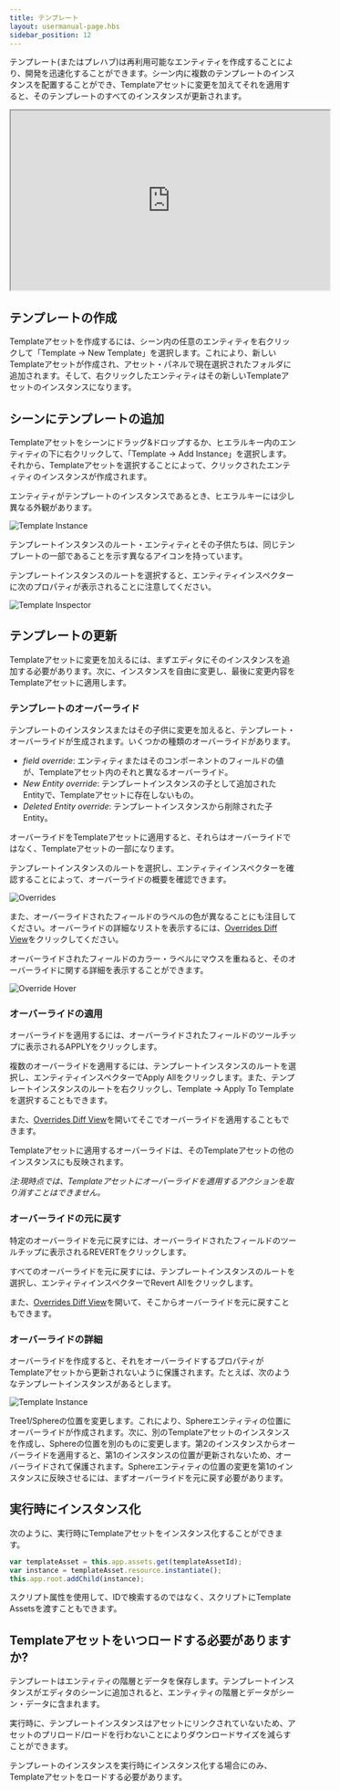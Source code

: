 ```yaml
---
title: テンプレート
layout: usermanual-page.hbs
sidebar_position: 12
---
```


テンプレート(またはプレハブ)は再利用可能なエンティティを作成することにより、開発を迅速化することができます。シーン内に複数のテンプレートのインスタンスを配置することができ、Templateアセットに変更を加えてそれを適用すると、そのテンプレートのすべてのインスタンスが更新されます。

<iframe loading="lazy" width="560" height="315" src="https://www.youtube.com/embed/2HV8Ib6wYRc" title="Templates Overview" allowfullscreen></iframe>

## テンプレートの作成

Templateアセットを作成するには、シーン内の任意のエンティティを右クリックして「Template &rarr; New Template」を選択します。これにより、新しいTemplateアセットが作成され、アセット・パネルで現在選択されたフォルダに追加されます。そして、右クリックしたエンティティはその新しいTemplateアセットのインスタンスになります。

## シーンにテンプレートの追加

Templateアセットをシーンにドラッグ&ドロップするか、ヒエラルキー内のエンティティの下に右クリックして、「Template &rarr; Add Instance」を選択します。それから、Templateアセットを選択することによって、クリックされたエンティティのインスタンスが作成されます。

エンティティがテンプレートのインスタンスであるとき、ヒエラルキーには少し異なる外観があります。

![Template Instance][1]

テンプレートインスタンスのルート・エンティティとその子供たちは、同じテンプレートの一部であることを示す異なるアイコンを持っています。

テンプレートインスタンスのルートを選択すると、エンティティインスペクターに次のプロパティが表示されることに注意してください。

![Template Inspector][2]

## テンプレートの更新

Templateアセットに変更を加えるには、まずエディタにそのインスタンスを追加する必要があります。次に、インスタンスを自由に変更し、最後に変更内容をTemplateアセットに適用します。

### テンプレートのオーバーライド

テンプレートのインスタンスまたはその子供に変更を加えると、テンプレート・オーバーライドが生成されます。いくつかの種類のオーバーライドがあります。
* *field override*: エンティティまたはそのコンポーネントのフィールドの値が、Templateアセット内のそれと異なるオーバーライド。
* *New Entity override*: テンプレートインスタンスの子として追加されたEntityで、Templateアセットに存在しないもの。
* *Deleted Entity override*: テンプレートインスタンスから削除された子Entity。

オーバーライドをTemplateアセットに適用すると、それらはオーバーライドではなく、Templateアセットの一部になります。

テンプレートインスタンスのルートを選択し、エンティティインスペクターを確認することによって、オーバーライドの概要を確認できます。

![Overrides][3]

また、オーバーライドされたフィールドのラベルの色が異なることにも注目してください。オーバーライドの詳細なリストを表示するには、[Overrides Diff View][4]をクリックしてください。

オーバーライドされたフィールドのカラー・ラベルにマウスを重ねると、そのオーバーライドに関する詳細を表示することができます。

![Override Hover][5]

### オーバーライドの適用

オーバーライドを適用するには、オーバーライドされたフィールドのツールチップに表示されるAPPLYをクリックします。

複数のオーバーライドを適用するには、テンプレートインスタンスのルートを選択し、エンティティインスペクターでApply Allをクリックします。また、テンプレートインスタンスのルートを右クリックし、Template &rarr; Apply To Templateを選択することもできます。

また、[Overrides Diff View][4]を開いてそこでオーバーライドを適用することもできます。

Templateアセットに適用するオーバーライドは、そのTemplateアセットの他のインスタンスにも反映されます。

*注:現時点では、Templateアセットにオーバーライドを適用するアクションを取り消すことはできません。*

### オーバーライドの元に戻す

特定のオーバーライドを元に戻すには、オーバーライドされたフィールドのツールチップに表示されるREVERTをクリックします。

すべてのオーバーライドを元に戻すには、テンプレートインスタンスのルートを選択し、エンティティインスペクターでRevert Allをクリックします。

また、[Overrides Diff View][4]を開いて、そこからオーバーライドを元に戻すこともできます。

### オーバーライドの詳細

オーバーライドを作成すると、それをオーバーライドするプロパティがTemplateアセットから更新されないように保護されます。たとえば、次のようなテンプレートインスタンスがあるとします。

![Template Instance][1]

Tree1/Sphereの位置を変更します。これにより、Sphereエンティティの位置にオーバーライドが作成されます。次に、別のTemplateアセットのインスタンスを作成し、Sphereの位置を別のものに変更します。第2のインスタンスからオーバーライドを適用すると、第1のインスタンスの位置が更新されないため、オーバーライドされて保護されます。Sphereエンティティの位置の変更を第1のインスタンスに反映させるには、まずオーバーライドを元に戻す必要があります。

## 実行時にインスタンス化

次のように、実行時にTemplateアセットをインスタンス化することができます。

```javascript
var templateAsset = this.app.assets.get(templateAssetId);
var instance = templateAsset.resource.instantiate();
this.app.root.addChild(instance);
```

スクリプト属性を使用して、IDで検索するのではなく、スクリプトにTemplate Assetsを渡すこともできます。

## Templateアセットをいつロードする必要がありますか?

テンプレートはエンティティの階層とデータを保存します。テンプレートインスタンスがエディタのシーンに追加されると、エンティティの階層とデータがシーン・データに含まれます。

実行時に、テンプレートインスタンスはアセットにリンクされていないため、アセットのプリロード/ロードを行わないことによりダウンロードサイズを減らすことができます。 

テンプレートのインスタンスを実行時にインスタンス化する場合にのみ、Templateアセットをロードする必要があります。

[1]: /images/user-manual/templates/hierarchy.png
[2]: /images/user-manual/templates/inspector.png
[3]: /images/user-manual/templates/override.png
[4]: /user-manual/templates/diff
[5]: /images/user-manual/templates/override-hover.png
